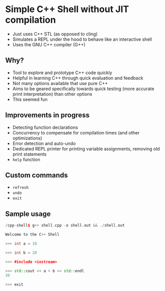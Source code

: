 # Simple C++ Shell without JIT compilation
- Just uses C++ STL (as opposed to cling)
- Simulates a REPL under the hood to behave like an interactive shell
- Uses the GNU C++ compiler (G++)

## Why?
- Tool to explore and prototype C++ code quickly
- Helpful in learning C++ through quick evaluation and feedback
- Not many options available that use pure C++
- Aims to be geared specifically towards quick testing (more accurate print interpretation) than other options
- This seemed fun

## Improvements in progress
- Detecting function declarations
- Concurrency to compensate for compilation times (and other optimizations)
- Error detection and auto-undo
- Dedicated REPL printer for printing variable assignments, removing old print statements
- `help` function

## Custom commands
- `refresh`
- `undo`
- `exit`

## Sample usage
```cpp
/cpp-shell$ g++ shell.cpp -o shell.out && ./shell.out

Welcome to the C++ Shell

>>> int a = 10

>>> int b = 20

>>> #include <iostream>

>>> std::cout << a + b << std::endl
30

>>> exit 
```
